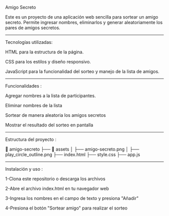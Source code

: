 Amigo Secreto

Este es un proyecto de una aplicación web sencilla para sortear un amigo secreto. Permite ingresar nombres, eliminarlos y generar aleatoriamente los pares de amigos secretos.

-------------------------------------------------

Tecnologías utilizadas:

HTML para la estructura de la página.

CSS para los estilos y diseño responsivo.

JavaScript para la funcionalidad del sorteo y manejo de la lista de amigos.

-------------------------------------------------

Funcionalidades :

Agregar nombres a la lista de participantes.

Eliminar nombres de la lista

Sortear de manera aleatoria los amigos secretos

Mostrar el resultado del sorteo en pantalla

-------------------------------------------------

Estructura del proyecto :

📁 amigo-secreto
├── 📂 assets
│   ├── amigo-secreto.png
│   ├── play_circle_outline.png
├── index.html
├── style.css
├── app.js

------------------------------------------

Instalación y uso :

1-Clona este repositorio o descarga los archivos

2-Abre el archivo index.html en tu navegador web

3-Ingresa los nombres en el campo de texto y presiona "Añadir"

4-Presiona el botón "Sortear amigo" para realizar el sorteo
